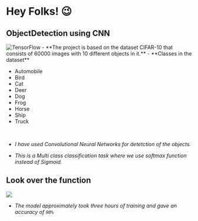 # Hey Folks! 😉
## ObjectDetection using CNN
<img alt="TensorFlow" src="https://img.shields.io/badge/TensorFlow-%23FF6F00.svg?style=for-the-badge&logo=TensorFlow&logoColor=white" />
- **The project is based on the dataset CIFAR-10 that consists of 60000 images with 10 different objects in it.**
- **Classes in the dataset**
<ul>
  <li>Automobile</li>
  <li>Bird</li>
  <li>Cat</li>
  <li>Deer</li>
  <li>Dog</li>
  <li>Frog</li>
  <li>Horse</li>
  <li>Ship</li>
  <li>Truck</li>

  </ul><br>
  
- *I have used Convolutional Neural Networks for detetction of the objects.*

- *This is a Multi class classification task where we use softmax function instead of Sigmoid.*

## Look over the function
<span><img src="https://www.gstatic.com/education/formulas2/355397047/en/softmax_function.svg" /> </span><br>

- *The model approximately took three hours of training and gave an accuracy of `90%`*


